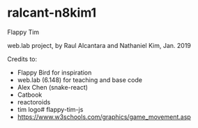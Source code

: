 # ralcant-n8kim1
Flappy Tim

web.lab project, by Raul Alcantara and Nathaniel Kim, Jan. 2019

Credits to:
 - Flappy Bird for inspiration
 - web.lab (6.148) for teaching and base code
 - Alex Chen (snake-react)
 - Catbook
 - reactoroids
 - tim logo# flappy-tim-js
 - https://www.w3schools.com/graphics/game_movement.asp